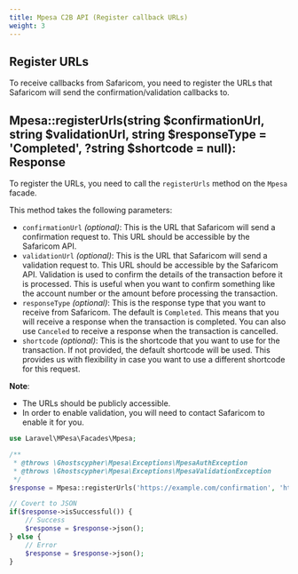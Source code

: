 ```yaml
---
title: Mpesa C2B API (Register callback URLs)
weight: 3
---
```


## Register URLs

To receive callbacks from Safaricom, you need to register the URLs that Safaricom will send the confirmation/validation callbacks to.

## Mpesa::registerUrls(string $confirmationUrl, string $validationUrl, string $responseType = 'Completed', ?string $shortcode = null): Response

To register the URLs, you need to call the `registerUrls` method on the `Mpesa` facade.

This method takes the following parameters:

- `confirmationUrl` *(optional)*: This is the URL that Safaricom will send a confirmation request to. This URL should be accessible by the Safaricom API.
- `validationUrl` *(optional)*: This is the URL that Safaricom will send a validation request to. This URL should be accessible by the Safaricom API. Validation is used to confirm the details of the transaction before it is processed. This is useful when you want to confirm something like the account number or the amount before processing the transaction.
- `responseType` *(optional)*: This is the response type that you want to receive from Safaricom. The default is `Completed`. This means that you will receive a response when the transaction is completed. You can also use `Canceled` to receive a response when the transaction is cancelled.
- `shortcode` *(optional)*: This is the shortcode that you want to use for the transaction. If not provided, the default shortcode will be used. This provides us with flexibility in case you want to use a different shortcode for this request.

**Note**:

- The URLs should be publicly accessible.
- In order to enable validation, you will need to contact Safaricom to enable it for you.

```php
use Laravel\MPesa\Facades\Mpesa;

/**
 * @throws \Ghostscypher\Mpesa\Exceptions\MpesaAuthException
 * @throws \Ghostscypher\Mpesa\Exceptions\MpesaValidationException
 */
$response = Mpesa::registerUrls('https://example.com/confirmation', 'https://example.com/validation', 'Completed', '10000');

// Covert to JSON
if($response->isSuccessful()) {
    // Success
    $response = $response->json();
} else {
    // Error
    $response = $response->json();
}
```
